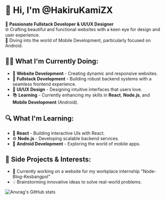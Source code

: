 # 👋 Hi, I'm @HakiruKamiZX

🚀 **Passionate Fullstack Developer & UI/UX Designer**  
🌐 Crafting beautiful and functional websites with a keen eye for design and user experience.  
📱 Diving into the world of Mobile Development, particularly focused on Android.

## 👨‍💻 What I'm Currently Doing:
- 🌟 **Website Development** - Creating dynamic and responsive websites.
- 💼 **Fullstack Development** - Building robust backend systems with a seamless frontend experience.
- 🎨 **UI/UX Design** - Designing intuitive interfaces that users love.
- 📚 **Learning** - Currently enhancing my skills in **React**, **Node.js**, and **Mobile Development** (Android).

## 🔍 What I'm Learning:
- 🔧 **React** - Building interactive UIs with React.
- ⚙️ **Node.js** - Developing scalable backend services.
- 📱 **Android Development** - Exploring the world of mobile apps.

## 🎯 Side Projects & Interests:
- 🚀 Currently working on a website for my workplace internship "Node-Blog-Kesbangpol"
- 💡 Brainstorming innovative ideas to solve real-world problems.

![Anurag's GitHub stats](https://github-readme-stats.vercel.app/api?username=HakiruKamiZX&show_icons=true&theme=radical)

<!---
HakiruKamiZX/HakiruKamiZX is a ✨ special ✨ repository because its `README.md` (this file) appears on your GitHub profile.
You can click the Preview link to take a look at your changes.
--->
